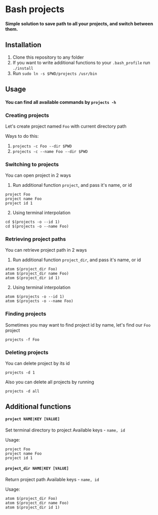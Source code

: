 # Bash projects
#### Simple solution to save path to all your projects, and switch between them.
## Installation
1. Clone this repository to any folder
2. If you want to write additional functions to your `.bash_profile` run `./install`
3. Run `sudo ln -s $PWD/projects /usr/bin`

## Usage
#### You can find all available commands by `projects -h`

### Creating projects
Let's create project named `Foo` with current directory path

Ways to do this:

1. `projects -c Foo --dir $PWD`
2. `projects -c --name Foo --dir $PWD`

### Switching to projects
You can open project in 2 ways

1. Run additional function `project`, and pass it's name, or id

  ```
  project Foo
  project name Foo
  project id 1
  ```
2. Using terminal interpolation

  ```
  cd $(projects -o --id 1)
  cd $(projects -o --name Foo)
  ```

### Retrieving project paths
You can retrieve project path in 2 ways

1. Run additional function `project_dir`, and pass it's name, or id

  ```
  atom $(project_dir Foo)
  atom $(project_dir name Foo)
  atom $(project_dir id 1)
  ```
2. Using terminal interpolation

  ```
  atom $(projects -o --id 1)
  atom $(projects -o --name Foo)
  ```

### Finding projects
Sometimes you may want to find project id by name, let's find our `Foo` project
```
projects -f Foo
```
### Deleting projects
You can delete project by its id
```
projects -d 1
```
Also you can delete all projects by running
```
projects -d all
```
## Additional functions
#### `project NAME|KEY [VALUE]`
Set terminal directory to project
Available keys - `name, id`

Usage:
```
project Foo
project name Foo
project id 1
```
#### `project_dir NAME|KEY [VALUE]`
Return project path
Available keys - `name, id`

Usage:
```
atom $(project_dir Foo)
atom $(project_dir name Foo)
atom $(project_dir id 1)
```
